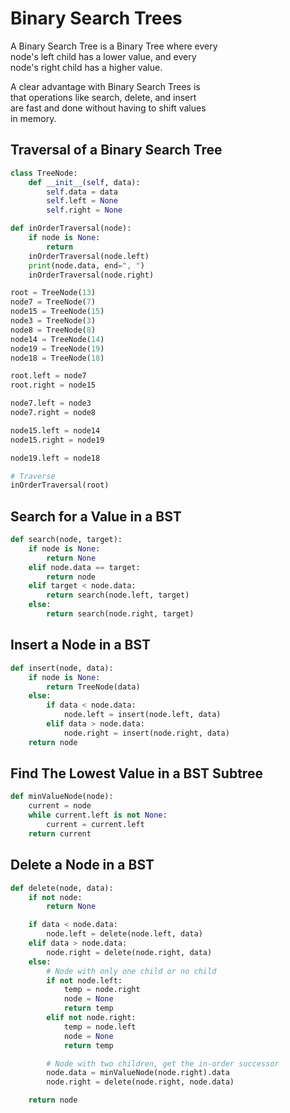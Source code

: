 # Binary Search Trees

A Binary Search Tree is a Binary Tree where every  
node's left child has a lower value, and every  
node's right child has a higher value.  

A clear advantage with Binary Search Trees is  
that operations like search, delete, and insert  
are fast and done without having to shift values  
in memory.  

## Traversal of a Binary Search Tree

```python
class TreeNode:
    def __init__(self, data):
        self.data = data
        self.left = None
        self.right = None

def inOrderTraversal(node):
    if node is None:
        return
    inOrderTraversal(node.left)
    print(node.data, end=", ")
    inOrderTraversal(node.right)

root = TreeNode(13)
node7 = TreeNode(7)
node15 = TreeNode(15)
node3 = TreeNode(3)
node8 = TreeNode(8)
node14 = TreeNode(14)
node19 = TreeNode(19)
node18 = TreeNode(18)

root.left = node7
root.right = node15

node7.left = node3
node7.right = node8

node15.left = node14
node15.right = node19

node19.left = node18

# Traverse
inOrderTraversal(root)
```

## Search for a Value in a BST

```python
def search(node, target):
    if node is None:
        return None 
    elif node.data == target:
        return node
    elif target < node.data:
        return search(node.left, target)
    else:
        return search(node.right, target)
```

## Insert a Node in a BST

```python
def insert(node, data):
    if node is None:
        return TreeNode(data)
    else:
        if data < node.data:
            node.left = insert(node.left, data)
        elif data > node.data:
            node.right = insert(node.right, data)
    return node
```

## Find The Lowest Value in a BST Subtree

```python
def minValueNode(node):
    current = node
    while current.left is not None:
        current = current.left
    return current
```

## Delete a Node in a BST

```python
def delete(node, data):
    if not node:
        return None

    if data < node.data:
        node.left = delete(node.left, data)
    elif data > node.data:
        node.right = delete(node.right, data)
    else:
        # Node with only one child or no child
        if not node.left:
            temp = node.right
            node = None
            return temp
        elif not node.right:
            temp = node.left
            node = None
            return temp

        # Node with two children, get the in-order successor
        node.data = minValueNode(node.right).data
        node.right = delete(node.right, node.data)

    return node
```
